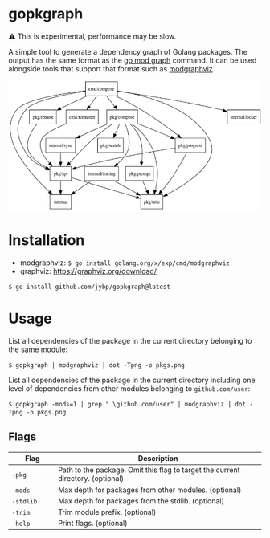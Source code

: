 # gopkgraph

⚠️ This is experimental, performance may be slow.

A simple tool to generate a dependency graph of Golang packages. 
The output has the same format as the [go mod graph](https://go.dev/ref/mod#go-mod-graph) command. It can be used alongside tools that support that format such as [modgraphviz](https://pkg.go.dev/golang.org/x/exp/cmd/modgraphviz).

![imports dependency tree](docs/compose.png?raw=true)

# Installation

- modgraphviz: `$ go install golang.org/x/exp/cmd/modgraphviz`
- graphviz: https://graphviz.org/download/

```shell
$ go install github.com/jybp/gopkgraph@latest
```

# Usage

List all dependencies of the package in the current directory belonging to the same module:

```shell
$ gopkgraph | modgraphviz | dot -Tpng -o pkgs.png
```

List all dependencies of the package in the current directory including one level of dependencies from other modules belonging to `github.com/user`:

```shell
$ gopkgraph -mods=1 | grep " \github.com/user" | modgraphviz | dot -Tpng -o pkgs.png
```

## Flags

|&nbsp;&nbsp;&nbsp;&nbsp;&nbsp;&nbsp;&nbsp;Flag&nbsp;&nbsp;&nbsp;&nbsp;&nbsp;&nbsp;| Description |
| --- | --- |
| `-pkg` | Path to the package. Omit this flag to target the current directory. (optional) |
| `-mods` | Max depth for packages from other modules. (optional) |
| `-stdlib` | Max depth for packages from the stdlib. (optional) |
| `-trim` | Trim module prefix. (optional) |
| `-help` | Print flags. (optional) |
